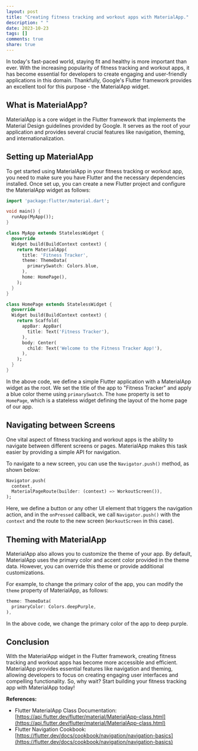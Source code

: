 ```yaml
---
layout: post
title: "Creating fitness tracking and workout apps with MaterialApp."
description: " "
date: 2023-10-23
tags: []
comments: true
share: true
---
```


In today's fast-paced world, staying fit and healthy is more important than ever. With the increasing popularity of fitness tracking and workout apps, it has become essential for developers to create engaging and user-friendly applications in this domain. Thankfully, Google's Flutter framework provides an excellent tool for this purpose - the MaterialApp widget.

## What is MaterialApp?

MaterialApp is a core widget in the Flutter framework that implements the Material Design guidelines provided by Google. It serves as the root of your application and provides several crucial features like navigation, theming, and internationalization.

## Setting up MaterialApp

To get started using MaterialApp in your fitness tracking or workout app, you need to make sure you have Flutter and the necessary dependencies installed. Once set up, you can create a new Flutter project and configure the MaterialApp widget as follows:

```dart
import 'package:flutter/material.dart';

void main() {
  runApp(MyApp());
}

class MyApp extends StatelessWidget {
  @override
  Widget build(BuildContext context) {
    return MaterialApp(
      title: 'Fitness Tracker',
      theme: ThemeData(
        primarySwatch: Colors.blue,
      ),
      home: HomePage(),
    );
  }
}

class HomePage extends StatelessWidget {
  @override
  Widget build(BuildContext context) {
    return Scaffold(
      appBar: AppBar(
        title: Text('Fitness Tracker'),
      ),
      body: Center(
        child: Text('Welcome to the Fitness Tracker App!'),
      ),
    );
  }
}
```
In the above code, we define a simple Flutter application with a MaterialApp widget as the root. We set the title of the app to "Fitness Tracker" and apply a blue color theme using `primarySwatch`. The `home` property is set to `HomePage`, which is a stateless widget defining the layout of the home page of our app.

## Navigating between Screens

One vital aspect of fitness tracking and workout apps is the ability to navigate between different screens or pages. MaterialApp makes this task easier by providing a simple API for navigation.

To navigate to a new screen, you can use the `Navigator.push()` method, as shown below:

```dart
Navigator.push(
  context,
  MaterialPageRoute(builder: (context) => WorkoutScreen()),
);
```

Here, we define a button or any other UI element that triggers the navigation action, and in the `onPressed` callback, we call `Navigator.push()` with the `context` and the route to the new screen (`WorkoutScreen` in this case).

## Theming with MaterialApp

MaterialApp also allows you to customize the theme of your app. By default, MaterialApp uses the primary color and accent color provided in the theme data. However, you can override this theme or provide additional customizations.

For example, to change the primary color of the app, you can modify the `theme` property of MaterialApp, as follows:

```dart
theme: ThemeData(
  primaryColor: Colors.deepPurple,
),
```

In the above code, we change the primary color of the app to deep purple.

## Conclusion

With the MaterialApp widget in the Flutter framework, creating fitness tracking and workout apps has become more accessible and efficient. MaterialApp provides essential features like navigation and theming, allowing developers to focus on creating engaging user interfaces and compelling functionality. So, why wait? Start building your fitness tracking app with MaterialApp today!

**References:**
- Flutter MaterialApp Class Documentation: [https://api.flutter.dev/flutter/material/MaterialApp-class.html](https://api.flutter.dev/flutter/material/MaterialApp-class.html)
- Flutter Navigation Cookbook: [https://flutter.dev/docs/cookbook/navigation/navigation-basics](https://flutter.dev/docs/cookbook/navigation/navigation-basics)